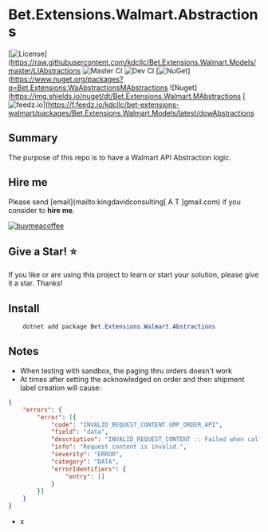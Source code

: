 ﻿# Bet.Extensions.Walmart.Abstractions

[![License](https://img.shields.io/badge/License-Apache_2.0-blue.svg)](https://raw.githubusercontent.com/kdcllc/Bet.Extensions.Walmart.Models/master/LIAbstractions
![Master CI](https://github.com/kdcllc/Bet.Extensions.Walmart/actions/workflows/master.yml/badge.svg)
![Dev CI](https://github.com/kdcllc/Bet.Extensions.Walmart/actions/workflows/dev.yml/badge.svg)
[![NuGet](https://img.shields.io/nuget/v/Bet.Extensions.Walmart.Models.svg)](https://www.nuget.org/packages?q=Bet.Extensions.WaAbstractionsMAbstractions
![Nuget](https://img.shields.io/nuget/dt/Bet.Extensions.Walmart.MAbstractions
[![feedz.io](https://img.shields.io/badge/endpoint.svg?url=https://f.feedz.io/kdcllc/bet-extensions-walmart/shield/Bet.Extensions.Walmart.Models/latest)](https://f.feedz.io/kdcllc/bet-extensions-walmart/packages/Bet.Extensions.Walmart.Models/latest/dowAbstractions

## Summary

The purpose of this repo is to have a Walmart API Abstraction logic.

## Hire me

Please send [email](mailto:kingdavidconsulting[ A T ]gmail.com) if you consider to **hire me**.

[![buymeacoffee](https://www.buymeacoffee.com/assets/img/custom_images/orange_img.png)](https://www.buymeacoffee.com/vyve0og)

## Give a Star! :star:

If you like or are using this project to learn or start your solution, please give it a star. Thanks!

## Install

```csharp
    dotnet add package Bet.Extensions.Walmart.Abstractions
```


## Notes

- When testing with sandbox, the paging thru orders doesn't work
- At times after setting the acknowledged on order and then shipment label creation will cause:

```json
{
    "errors": {
        "error": [{
            "code": "INVALID_REQUEST_CONTENT.GMP_ORDER_API",
            "field": "data",
            "description": "INVALID_REQUEST_CONTENT :: Failed when called acknowledge API for '{actual__order_id}'.  Some or all qty in higher status",
            "info": "Request content is invalid.",
            "severity": "ERROR",
            "category": "DATA",
            "errorIdentifiers": {
                "entry": []
            }
        }]
    }
}
```
- x
